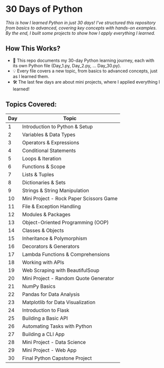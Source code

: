 # 30 Days of Python

*This is how I learned Python in just 30 days! I've structured this repository from basics to advanced, covering key concepts with hands-on examples. By the end, I built some projects to show how I apply everything I learned.*

## How This Works?
- 📂 This repo documents my 30-day Python learning journey, each with its own Python file (Day_1.py, Day_2.py, ... Day_30.py).
- 💡 Every file covers a new topic, from basics to advanced concepts, just as I learned them.
- 🛠️ The last few days are about mini projects, where I applied everything I learned!

## Topics Covered:

| Day | Topic                                           |
|---- |-------------------------------------------------|
| 1   | Introduction to Python & Setup                  |
| 2   | Variables & Data Types                          |
| 3   | Operators & Expressions                         |
| 4   | Conditional Statements                          |
| 5   | Loops & Iteration                               |
| 6   | Functions & Scope                               |
| 7   | Lists & Tuples                                  |
| 8   | Dictionaries & Sets                             |
| 9   | Strings & String Manipulation                   |
| 10  | Mini Project - Rock Paper Scissors Game         |
| 11  | File & Exception Handling                       |
| 12  | Modules & Packages                              |
| 13  | Object-Oriented Programming (OOP)               |
| 14  | Classes & Objects                               |
| 15  | Inheritance & Polymorphism                      |
| 16  | Decorators & Generators                         |
| 17  | Lambda Functions & Comprehensions               |
| 18  | Working with APIs                               |
| 19  | Web Scraping with BeautifulSoup                 |
| 20  | Mini Project - Random Quote Generator           |
| 21  | NumPy Basics                                    |
| 22  | Pandas for Data Analysis                        |
| 23  | Matplotlib for Data Visualization               |
| 24  | Introduction to Flask                           |
| 25  | Building a Basic API                            |
| 26  | Automating Tasks with Python                    |
| 27  | Building a CLI App                              |
| 28  | Mini Project - Data Science                     |
| 29  | Mini Project - Web App                          |
| 30  | Final Python Capstone Project                   |
